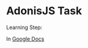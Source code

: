 # AdonisJS Task

Learning Step:

In [Google Docs](https://docs.google.com/document/d/1Sj1Hne28XDs2LWoHCn0Su7mhqjQ_CV129N0rABnDAxw/edit?usp=sharing "Google Docs")
